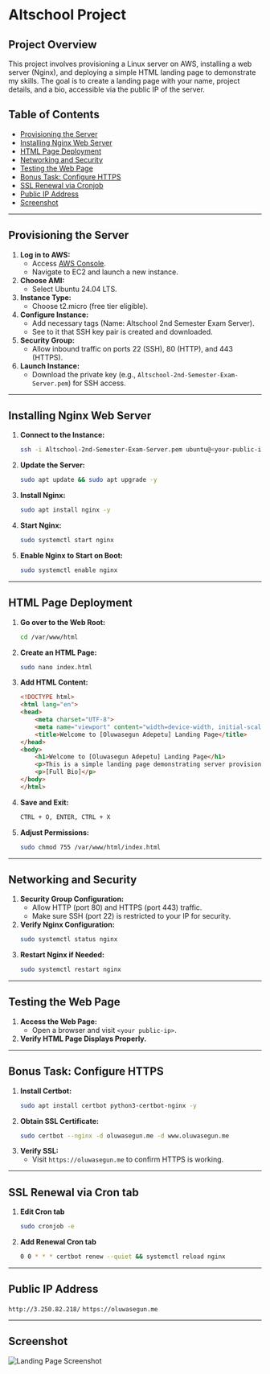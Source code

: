 # Altschool Project

## Project Overview
This project involves provisioning a Linux server on AWS, installing a web server (Nginx), and deploying a simple HTML landing page to demonstrate my skills. The goal is to create a landing page with your name, project details, and a bio, accessible via the public IP of the server.

## Table of Contents
- [Provisioning the Server](#provisioning-the-server)
- [Installing Nginx Web Server](#installing-nginx-web-server)
- [HTML Page Deployment](#html-page-deployment)
- [Networking and Security](#networking-and-security)
- [Testing the Web Page](#testing-the-web-page)
- [Bonus Task: Configure HTTPS](#bonus-task-configure-https)
- [SSL Renewal via Cronjob](#ssl-renewal-via-cronjob)
- [Public IP Address](#public-ip-address)
- [Screenshot](#screenshot)

---

## Provisioning the Server
1. **Log in to AWS:**
   - Access [AWS Console](https://aws.amazon.com/console/).
   - Navigate to EC2 and launch a new instance.
2. **Choose AMI:**
   - Select Ubuntu 24.04 LTS.
3. **Instance Type:**
   - Choose t2.micro (free tier eligible).
4. **Configure Instance:**
   - Add necessary tags (Name: Altschool 2nd Semester Exam Server).
   - See to it that SSH key pair is created and downloaded.
5. **Security Group:**
   - Allow inbound traffic on ports 22 (SSH), 80 (HTTP), and 443 (HTTPS).
6. **Launch Instance:**
   - Download the private key (e.g., `Altschool-2nd-Semester-Exam-Server.pem`) for SSH access.

---

## Installing Nginx Web Server
1. **Connect to the Instance:**
   ```bash
   ssh -i Altschool-2nd-Semester-Exam-Server.pem ubuntu@<your-public-ip>
   ```
2. **Update the Server:**
   ```bash
   sudo apt update && sudo apt upgrade -y
   ```
3. **Install Nginx:**
   ```bash
   sudo apt install nginx -y
   ```
4. **Start Nginx:**
   ```bash
   sudo systemctl start nginx
   ```
5. **Enable Nginx to Start on Boot:**
   ```bash
   sudo systemctl enable nginx
   ```

---

## HTML Page Deployment
1. **Go over to the Web Root:**
   ```bash
   cd /var/www/html
   ```
2. **Create an HTML Page:**
   ```bash
   sudo nano index.html
   ```
3. **Add HTML Content:**
   ```html
   <!DOCTYPE html>
   <html lang="en">
   <head>
       <meta charset="UTF-8">
       <meta name="viewport" content="width=device-width, initial-scale=1.0">
       <title>Welcome to [Oluwasegun Adepetu] Landing Page</title>
   </head>
   <body>
       <h1>Welcome to [Oluwasegun Adepetu] Landing Page</h1>
       <p>This is a simple landing page demonstrating server provisioning and deployment.</p>
       <p>[Full Bio]</p>
   </body>
   </html>
   ```
4. **Save and Exit:**
   ```bash
   CTRL + O, ENTER, CTRL + X
   ```
5. **Adjust Permissions:**
   ```bash
   sudo chmod 755 /var/www/html/index.html
   ```

---

## Networking and Security
1. **Security Group Configuration:**
   - Allow HTTP (port 80) and HTTPS (port 443) traffic.
   - Make sure SSH (port 22) is restricted to your IP for security.
2. **Verify Nginx Configuration:**
   ```bash
   sudo systemctl status nginx
   ```
3. **Restart Nginx if Needed:**
   ```bash
   sudo systemctl restart nginx
   ```

---

## Testing the Web Page
1. **Access the Web Page:**
   - Open a browser and visit `<your public-ip>`.
2. **Verify HTML Page Displays Properly.**

---

## Bonus Task: Configure HTTPS
1. **Install Certbot:**
   ```bash
   sudo apt install certbot python3-certbot-nginx -y
   ```
2. **Obtain SSL Certificate:**
   ```bash
   sudo certbot --nginx -d oluwasegun.me -d www.oluwasegun.me
   ```
3. **Verify SSL:**
   - Visit `https://oluwasegun.me` to confirm HTTPS is working.

---

## SSL Renewal via Cron tab
1. **Edit Cron tab**
   ```bash
   sudo cronjob -e
2. **Add Renewal Cron tab**
   ```bash
   0 0 * * * certbot renew --quiet && systemctl reload nginx

---

## Public IP Address
`http://3.250.82.218/`
`https://oluwasegun.me`

---

## Screenshot
![Landing Page Screenshot](https://github.com/user-attachments/assets/fea8af91-3bd9-4ae7-9950-dc9c8adf80c6)



